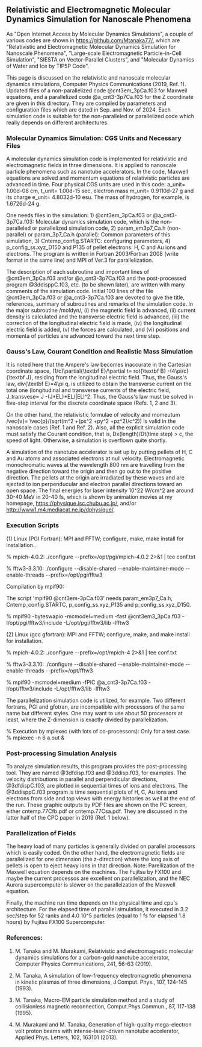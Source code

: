 ## Relativistic and Electromagnetic Molecular Dynamics Simulation for Nanoscale Phenomena ##

As "Open Internet Access by Molecular Dynamics Simulations", a couple of various codes are shown in https://github.com/Mtanaka77/, which are "Relativistic and Electromagnetic Molecular Dynamics Simulation for Nanoscale Phenomena", "Large-scale Electromagnetic Particle-in-Cell Simulation", "SIESTA on Vector-Parallel Clusters", and "Molecular Dynamics of Water and Ice by TIP5P Code".

This page is discussed on the relativistic and nanoscale molecular dynamics simulations, Computer Physics Communications (2019, Ref. 1). Updated files of a non-parallelized code @cnt3em_3pCa.f03 for Maxwell equations, and a parallelized code @a_cnt3-3p7Ca.f03 for the Z coordinate are given in this directory. 
They are compiled by parameters and configuration files which are dated in Sep. and Nov. of 2024.
Each simulation code is suitable for the non-paralleled or parallelized code which really depends on different architectures. 


### Molecular Dynamics Simulation: CGS Units and Necessary Files ###

A molecular dynamics simulation code is implemented for relativistic and electromagnetic fields 
in three dimensions. It is applied to nanoscale particle phenomena such as nanotube accelerators. 
In the code, Maxwell equations are solved and momentum equations of relativistic particles are advanced in time. 
Four physical CGS units are used in this code: a_unit= 1.00d-08 cm, t_unit= 1.00d-15 sec, 
electron mass m_unit= 0.9110d-27 g and its charge e_unit= 4.8032d-10 esu. 
The mass of hydrogen, for example, is 1.6726d-24 g.

One needs files in the simulation: 1) @cnt3em_3pCa.f03 or @a_cnt3-3p7Ca.f03: Molecular dynamics simulation code, 
which is the non-paralleled or parallelized simulation code,
2) param_em3p7_Ca.h (non-parallel) or param_3p7_Ca.h (parallel): Common parameters of this simulation, 
3) Cntemp_config.STARTC: configuring parameters, 
4) p_config_ss.xyz_D150 and P135 of pellet electrons: H, C and Au ions and electrons. 
The program is written in Fortran 2003/Fortran 2008 (write format in the same line) and MPI of Ver.3 for parallelization.

The description of each subroutine and important lines of @cnt3em_3pCa.f03 and/or @a_cnt3-3p7Ca.f03 and 
the post-processed program @3ddisppC.f03, etc. (to be shown later), are written with many comments of the simulation code. 
Initial 100 lines of the file @cnt3em_3pCa.f03 or @a_cnt3-3p7Ca.f03 are devoted to give the title, references, 
summary of subroutines and remarks of the simulation code. 
In the major subroutine /moldyn/, (i) the magnetic field is advanced, (ii) current density is calculated 
and the transverse electric field is advanced, 
(iii) the correction of the longitudinal electric field is made, (iv) the longitudinal electric field is added, 
(v) the forces are calculated, and (vi) positions and momenta of particles are advanced toward the next time step.

### Gauss's Law, Courant Condition and Realistic Mass Simulation ###

It is noted here that the Ampere's law becomes inaccurate in
the Cartesian coordinate space, (1/c)\partial{\textbf E}/\partial t=
rot{\textbf B} -(4\pi/c){\textbf J}, residing from the longitudinal
electric field.
Thus, the Gauss's law, div{\textbf E}=4\pi q, is utilized to obtain the 
transverse current on the total one (longitudinal and transverse currents 
of the electric field, J_transvese= J -(J*EL)*EL/|ELl^2.
Thus, the Gauss's law must be solved in five-step interval for the discrete coordinate space 
(Refs. 1, 2 and 3).

On the other hand, the relativistic formulae of velocity and momeutum
/vec{v}= \vec{p}/(sqrt(m^2 +(px^2 +py^2 +pz^2)/c^2)) is valid
in the nanoscale cases (Ref. 1 and Ref. 2).
Also, all the explicit simulation code must satisfy the Courant condition,
that is, Dx(length)/Dt(time step) > c, the speed of light.
Otherwise, a simulation is overflown quite shortly.

A simulation of the nanotube accelerator is set up by putting pellets of H, C and Au atoms 
and associated electrons at null velocity. 
Electromagnetic monochromatic waves at the wavelength 800 nm are travelling from 
the negative direction toward the origin and then go out to the positive direction. 
The pellets at the origin are irradiated by these waves and are ejected to ion perpenducular 
and electron parallel directions toward an open space. 
The final energies for laser intensity 10^22 W/cm^2 are around 30-40 MeV in 20-40 fs, 
which is shown by animation movies at my homepage, https://physique.isc.chubu.ac.jp/,
and/or http://www1.m4.mediacat.ne.jp/dphysique/.

### Execution Scripts ###

(1) Linux (PGI Fortran): MPI and FFTW; configure, make, make install for installation..

  %  mpich-4.0.2: ./configure --prefix=/opt/pgi/mpich-4.0.2 2>&1 | tee conf.txt

  % fftw3-3.3.10: ./configure --disable-shared --enable-maintainer-mode --enable-threads --prefix=/opt/pgi/fftw3

Compilation by mpif90: 

The script 'mpif90 @cnt3em-3pCa.f03' needs param_em3p7_Ca.h, Cntemp_config.STARTC, p_config_ss.xyz_P135 and p_config_ss.xyz_D150.

  % mpif90 -byteswapio -mcmodel=medium -fast @cnt3em3_3pCa.f03 -I/opt/pgi/fftw3/include -L/opt/pgi/fftw3/lib -lfftw3

(2) Linux (gcc gfortran): MPI and FFTW; configure, make, and make install for installation.

  %  mpich-4.0.2: ./configure --prefix=/opt/mpich-4 2>&1 | tee conf.txt

  % fftw3-3.3.10: ./configure --disable-shared --enable-maintainer-mode --enable-threads --prefix=/opt/fftw3

  % mpif90 -mcmodel=medium -fPIC @a_cnt3-3p7Ca.f03 -I/opt/fftw3/include -L/opt/fftw3/lib -lfftw3

  The parallelization simulation code is utilized, for example. 
Two different fortrans, PGI and gfotran, are incompatible with processors of the same name but different styles.
One may want to use about 50 processors at least, where the Z-dimension is exactly divided by parallelization. 

  % Execution by mpiexec (with lots of co-processors): Only for a test case. % mpiexec -n 6 a.out &
 

### Post-processing Simulation Analysis ###

To analyze simulation results, this program provides the post-processing tool. 
They are named @3dfdisp.f03 and @3ddisp.f03, for examples. 
The velocity distributions in parallel and perpendicular directions, @3dfdispC.f03, are plotted 
in sequential times of ions and electrons. The @3ddisppC.f03 program is time sequential plots 
of H, C, Au ions and electrons from side and top views with energy histories as well at the end of the run. 
These graphic outputs by PDF files are shown on the PC screen, either cntemp.77Cfb.pdf or 
cntemp.77Csa.pdf. They are discussed in the latter half of the CPC paper in 2019 (Ref. 1 below).

### Parallelization of Fields ###

The heavy load of many particles is generally divided on parallel processors which is easily coded. 
On the other hand, the electromagnetic fields are parallelized for one dimension 
(the z-direction) where the long axis of pellets is open to eject heavy ions in that direction. 
Note: Parellization of the Maxwell equation depends on the machines. The Fujitsu by FX100
and maybe the current processos are excellent on parallelization, and the NEC Aurora supercomputer
is slower on the parallelzation of the Maxwell equation.

Finally, the machine run time depends on the physical time and cpu's architecture. 
For the elapsed time of parallel simulation, it executed in 3.2 sec/step for 52 ranks and 
4.0 10^5 particles (equal to 1 fs for elapsed 1.8 hours) by Fujitsu FX100 Supercomputer.

### References: ###

1. M. Tanaka and M. Murakami, Relativistic and electromagnetic molecular dynamics simulations for a carbon-gold nanotube accelerator, Computer Physics Communications, 241, 56-63 (2019).

2. M. Tanaka, A simulation of low-frequency electromagnetic phenomena in kinetic plasmas of three dimensions, J.Comput. Phys., 107, 124-145 (1993).

3. M. Tanaka, Macro-EM particle simulation method and a study of collisionless magnetic reconnection, Comput.Phys.Commun., 87, 117-138 (1995).

4. M. Murakami and M. Tanaka, Generation of high-quality mega-electron volt proton beams with intense-laser-driven nanotube accelerator, Applied Phys. Letters, 102, 163101 (2013).

